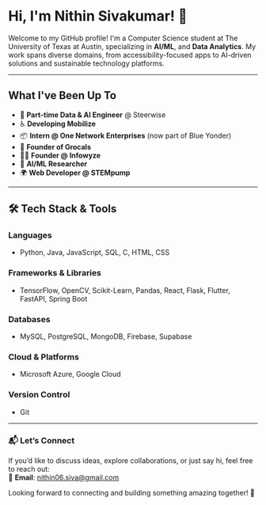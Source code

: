 # Hi, I'm Nithin Sivakumar! 👋  
Welcome to my GitHub profile! I'm a Computer Science student at The University of Texas at Austin, specializing in **AI/ML**, and **Data Analytics**. My work spans diverse domains, from accessibility-focused apps to AI-driven solutions and sustainable technology platforms.  

---

## **What I've Been Up To**  
- 🤖 **Part-time Data & AI Engineer** @ Steerwise  
- ♿ **Developing Mobilize**  
- 📦 **Intern @ One Network Enterprises** (now part of Blue Yonder)
- 🌱 **Founder of Grocals** 
- 👨‍💻 **Founder @ Infowyze**   
- 📰 **AI/ML Researcher**    
- 🌍 **Web Developer @ STEMpump**  

---

## 🛠 **Tech Stack & Tools**  

### **Languages**  
- Python, Java, JavaScript, SQL, C, HTML, CSS  

### **Frameworks & Libraries**  
- TensorFlow, OpenCV, Scikit-Learn, Pandas, React, Flask, Flutter, FastAPI, Spring Boot

### **Databases**  
- MySQL, PostgreSQL, MongoDB, Firebase, Supabase

### **Cloud & Platforms**  
- Microsoft Azure, Google Cloud  

### **Version Control**  
- Git

---

### 📬 **Let’s Connect**  
If you’d like to discuss ideas, explore collaborations, or just say hi, feel free to reach out:  
📧 **Email**: [nithin06.siva@gmail.com](mailto:nithin06.siva@gmail.com)  

Looking forward to connecting and building something amazing together! 🚀  
